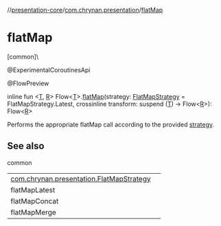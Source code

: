 //[presentation-core](../../index.md)/[com.chrynan.presentation](index.md)/[flatMap](flat-map.md)

# flatMap

[common]\

@ExperimentalCoroutinesApi

@FlowPreview

inline fun &lt;[T](flat-map.md), [R](flat-map.md)&gt; Flow&lt;[T](flat-map.md)&gt;.[flatMap](flat-map.md)(strategy: [FlatMapStrategy](-flat-map-strategy/index.md) = FlatMapStrategy.Latest, crossinline transform: suspend ([T](flat-map.md)) -&gt; Flow&lt;[R](flat-map.md)&gt;): Flow&lt;[R](flat-map.md)&gt;

Performs the appropriate flatMap call according to the provided [strategy](flat-map.md).

## See also

common

| | |
|---|---|
| [com.chrynan.presentation.FlatMapStrategy](-flat-map-strategy/index.md) |  |
| flatMapLatest |  |
| flatMapConcat |  |
| flatMapMerge |  |

